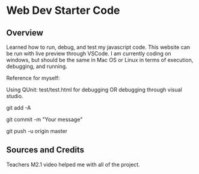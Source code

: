 # Web Dev Starter Code

## Overview

Learned how to run, debug, and test my javascript code. This website can be run with live preview through VSCode. I am currently coding on windows, but should be the same in Mac OS or Linux in terms of execution, debugging, and running.

Reference for myself:

Using QUnit: test/test.html for debugging OR debugging through visual studio.

git add -A

git commit -m "Your message"

git push -u origin master

## Sources and Credits

Teachers M2.1 video helped me with all of the project.
